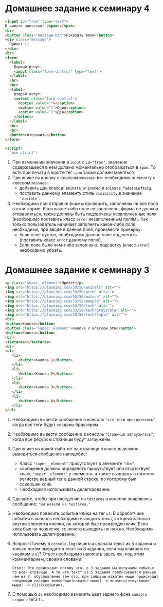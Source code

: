 # Домашнее задание к семинару 4

```html
<input id="from" type="text">
В инпуте написано: <span></span>
<br>
<button class="message-btn">Показать блок</button>
<div class="message">
  Привет :)
</div>
<br>
<form>
  <label>
    Первый инпут:
    <input class="form-control" type="text">
  </label>
  <br>
  <br>
  <label>
    Второй инпут:
    <select class="form-control">
      <option value=""></option>
      <option value="1">Один</option>
      <option value="2">Два</option>
    </select>
  </label>
  <br>
  <br>
  <button>Отправить</button>
</form>

<script>
  "use strict";
```

1. При изменении значения в `input` с `id="from"`, значение содержащееся в нем должно моментально отображаться в `span`. То есть при печати в input'е тег `span` также должен меняться.
2. При клике на кнопку с классом `message-btn` необходимо элементу с классом `message`:
   - добавить два класса: `animate_animated` и `animate_fadeInLeftBig`.
   - поставить данному элементу стиль `visibility` в значение `'visible'`.
3. Необходимо при отправке формы проверить, заполнены ли все поля в этой форме. Если какое-либо поле не заполнено, форма не должна отправляться, также должны быть подсвечены незаполненные поля (необходимо поставить класс `error` незаполненным полям). Как только пользователь начинает заполнять какое-либо поле, необходимо, при вводе в данное поле, произвести проверку:
   - Если поле пустое, необходимо данное поле подсветить (поставить класс `error` данному полю).
   - Если поле было чем-либо заполнено, подсветку (класс `error`) необходимо убрать.


# Домашнее задание к семинару 3

```html
<p class="super__element">Привет</p>
<img src="https://placeimg.com/50/50/animals" alt="">
<img src="https://placeimg.com/50/50/arch" alt="">
<img src="https://placeimg.com/50/50/nature" alt="">
<img src="https://placeimg.com/50/50/people" alt="">
<img src="https://placeimg.com/50/50/tech" alt="">
<img src="https://placeimg.com/50/50/tech/grayscale" alt="">
<img src="https://placeimg.com/50/50/tech/sepia" alt="">
<br>
<button>Кнопка</button>
<button class="super__element">Кнопка с классом btn</button>
<button>Кнопка</button>
<br>
<textarea></textarea>
<br>
<ul>
   <li>
      <button>Кнопка 1</button>
   </li>
   <li>
      <button>Кнопка 2</button>
   </li>
   <li>
      <button>Кнопка 3</button>
   </li>
   <li>
      <button>Кнопка 4</button>
   </li>
</ul>
```

1. Необходимо вывести сообщение в консоль `"все теги прогрузились"`, когда все теги будут созданы браузером.
2. Необходимо вывести сообщение в консоль `"страница загрузилась"`, когда все ресурсы страницы будут загружены.
3. При клике на какой-либо тег на странице в консоль должно выводиться сообщение наподобие:
   - Класс `"super__element"` присутствует в элементе `"div"`.
   - сообщение должно определять присутствует или отсутствует класс `"super__element"` у элемента, а также выводить в нижнем регистре верный тег в данной строке, по которому был совершен клик.
   - Необходимо использовать делегирование.
4. Сделайте, чтобы при наведении на `textarea` в консоли появлялось сообщение: `"Вы навели на textarea."`
5. Необходимо повесить событие клика на тег `ul`. В обработчике события в консоль необходимо выводить текст, который записан внутри элемента кнопки, по которой был произведен клик. Если клик был не по кнопке, то ничего выводить не нужно. Необходимо использовать делегирование.
6. Вопрос: Почему в `console.log` пишется сначала текст из 5 задания и только потом выводится текст из 3 задания, если мы кликаем по кнопкам в `ul`? Ответ необходимо написать здесь же, под этим комментарием, своими словами.

   ```text
   Ответ: Это происходит потому что, в 3 задании мы получаем событие по всей странице. А то что текст из 5 задания прописывается раньше чем из 3, обусловленно тем что, при событии нажатии мыши происходит следующий порядок mousedown(нажатее мыши) -> mouseup(отпускание мыши) -> click(событие).
   ```

7. С помощью `JS` необходимо изменить цвет заднего фона `каждого второго` тега `li`.